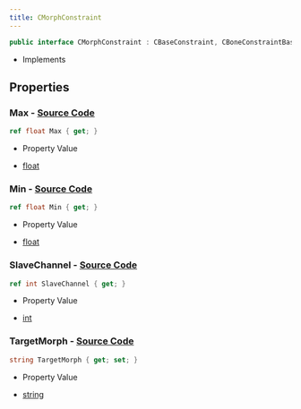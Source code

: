 ```yaml
---
title: CMorphConstraint
---
```


```csharp
public interface CMorphConstraint : CBaseConstraint, CBoneConstraintBase, ISchemaClass<CBoneConstraintBase>, ISchemaClass<CBaseConstraint>, ISchemaClass<CMorphConstraint>, ISchemaField, ISchemaClass, INativeHandle
```

- Implements

## Properties

### **Max** - [Source Code](https://github.com/swiftly-solution/swiftlys2/blob/main/managed/src/SwiftlyS2.Generated/Schemas/Interfaces/CMorphConstraint.cs#L22)

```csharp
ref float Max { get; }
```

- Property Value

- [float](https://learn.microsoft.com/dotnet/api/system.single)

### **Min** - [Source Code](https://github.com/swiftly-solution/swiftlys2/blob/main/managed/src/SwiftlyS2.Generated/Schemas/Interfaces/CMorphConstraint.cs#L20)

```csharp
ref float Min { get; }
```

- Property Value

- [float](https://learn.microsoft.com/dotnet/api/system.single)

### **SlaveChannel** - [Source Code](https://github.com/swiftly-solution/swiftlys2/blob/main/managed/src/SwiftlyS2.Generated/Schemas/Interfaces/CMorphConstraint.cs#L18)

```csharp
ref int SlaveChannel { get; }
```

- Property Value

- [int](https://learn.microsoft.com/dotnet/api/system.int32)

### **TargetMorph** - [Source Code](https://github.com/swiftly-solution/swiftlys2/blob/main/managed/src/SwiftlyS2.Generated/Schemas/Interfaces/CMorphConstraint.cs#L16)

```csharp
string TargetMorph { get; set; }
```

- Property Value

- [string](https://learn.microsoft.com/dotnet/api/system.string)

